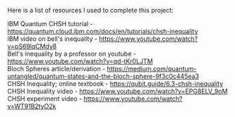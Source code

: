 Here is a list of resources I used to complete this project:<br />

IBM Quantum CHSH tutorial - https://quantum.cloud.ibm.com/docs/en/tutorials/chsh-inequality <br />
IBM video on bell's inequality - https://www.youtube.com/watch?v=pS69lqCMdy8 <br />
Bell's inequality by a professor on youtube - https://www.youtube.com/watch?v=qd-tKr0LJTM <br />
Bloch Spheres article/derivation - https://medium.com/quantum-untangled/quantum-states-and-the-bloch-sphere-9f3c0c445ea3 <br />
CHSH Inequality; online textbook - https://qubit.guide/6.3-chsh-inequality <br />
CHSH Inequality video - https://www.youtube.com/watch?v=EPG8ELV_9oM <br />
CHSH experiment video - https://www.youtube.com/watch?v=WT91B2tyO2k <br />
